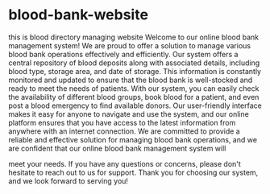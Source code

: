 # blood-bank-website
this is blood directory managing website
Welcome to our online blood bank management system! We are proud to offer a solution
to manage various blood bank operations effectively and efficiently. Our system offers a
central repository of blood deposits along with associated details, including blood type,
storage area, and date of storage. This information is constantly monitored and updated to
ensure that the blood bank is well-stocked and ready to meet the needs of patients.
With our system, you can easily check the availability of different blood groups, book blood
for a patient, and even post a blood emergency to find available donors. Our user-friendly
interface makes it easy for anyone to navigate and use the system, and our online platform
ensures that you have access to the latest information from anywhere with an internet
connection.
We are committed to provide a reliable and effective solution for managing blood bank
operations, and we are confident that our online blood bank management system will

meet your needs. If you have any questions or concerns, please don't hesitate to reach out
to us for support. Thank you for choosing our system, and we look forward to serving you!
